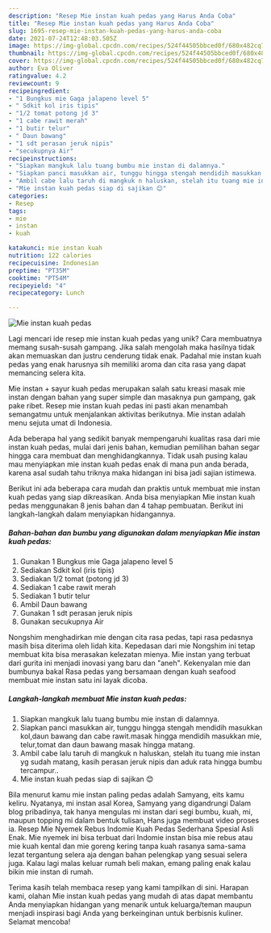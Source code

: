 ```yaml
---
description: "Resep Mie instan kuah pedas yang Harus Anda Coba"
title: "Resep Mie instan kuah pedas yang Harus Anda Coba"
slug: 1695-resep-mie-instan-kuah-pedas-yang-harus-anda-coba
date: 2021-07-24T12:48:03.505Z
image: https://img-global.cpcdn.com/recipes/524f44505bbced0f/680x482cq70/mie-instan-kuah-pedas-foto-resep-utama.jpg
thumbnail: https://img-global.cpcdn.com/recipes/524f44505bbced0f/680x482cq70/mie-instan-kuah-pedas-foto-resep-utama.jpg
cover: https://img-global.cpcdn.com/recipes/524f44505bbced0f/680x482cq70/mie-instan-kuah-pedas-foto-resep-utama.jpg
author: Eva Oliver
ratingvalue: 4.2
reviewcount: 9
recipeingredient:
- "1 Bungkus mie Gaga jalapeno level 5"
- " Sdkit kol iris tipis"
- "1/2 tomat potong jd 3"
- "1 cabe rawit merah"
- "1 butir telur"
- " Daun bawang"
- "1 sdt perasan jeruk nipis"
- "secukupnya Air"
recipeinstructions:
- "Siapkan mangkuk lalu tuang bumbu mie instan di dalamnya."
- "Siapkan panci masukkan air, tunggu hingga stengah mendidih masukkan kol,daun bawang dan cabe rawit.masak hingga mendidih masukkan mie, telur,tomat dan daun bawang masak hingga matang."
- "Ambil cabe lalu taruh di mangkuk n haluskan, stelah itu tuang mie instan yg sudah matang, kasih perasan jeruk nipis dan aduk rata hingga bumbu tercampur.."
- "Mie instan kuah pedas siap di sajikan 😊"
categories:
- Resep
tags:
- mie
- instan
- kuah

katakunci: mie instan kuah 
nutrition: 122 calories
recipecuisine: Indonesian
preptime: "PT35M"
cooktime: "PT54M"
recipeyield: "4"
recipecategory: Lunch

---
```



![Mie instan kuah pedas](https://img-global.cpcdn.com/recipes/524f44505bbced0f/680x482cq70/mie-instan-kuah-pedas-foto-resep-utama.jpg)

Lagi mencari ide resep mie instan kuah pedas yang unik? Cara membuatnya memang susah-susah gampang. Jika salah mengolah maka hasilnya tidak akan memuaskan dan justru cenderung tidak enak. Padahal mie instan kuah pedas yang enak harusnya sih memiliki aroma dan cita rasa yang dapat memancing selera kita.

Mie instan + sayur kuah pedas merupakan salah satu kreasi masak mie instan dengan bahan yang super simple dan masaknya pun gampang, gak pake ribet. Resep mie instan kuah pedas ini pasti akan menambah semangatmu untuk menjalankan aktivitas berikutnya. Mie instan adalah menu sejuta umat di Indonesia.

Ada beberapa hal yang sedikit banyak mempengaruhi kualitas rasa dari mie instan kuah pedas, mulai dari jenis bahan, kemudian pemilihan bahan segar hingga cara membuat dan menghidangkannya. Tidak usah pusing kalau mau menyiapkan mie instan kuah pedas enak di mana pun anda berada, karena asal sudah tahu triknya maka hidangan ini bisa jadi sajian istimewa.


Berikut ini ada beberapa cara mudah dan praktis untuk membuat mie instan kuah pedas yang siap dikreasikan. Anda bisa menyiapkan Mie instan kuah pedas menggunakan 8 jenis bahan dan 4 tahap pembuatan. Berikut ini langkah-langkah dalam menyiapkan hidangannya.

<!--inarticleads1-->

##### Bahan-bahan dan bumbu yang digunakan dalam menyiapkan Mie instan kuah pedas:

1. Gunakan 1 Bungkus mie Gaga jalapeno level 5
1. Sediakan  Sdkit kol (iris tipis)
1. Sediakan 1/2 tomat (potong jd 3)
1. Sediakan 1 cabe rawit merah
1. Sediakan 1 butir telur
1. Ambil  Daun bawang
1. Gunakan 1 sdt perasan jeruk nipis
1. Gunakan secukupnya Air


Nongshim menghadirkan mie dengan cita rasa pedas, tapi rasa pedasnya masih bisa diterima oleh lidah kita. Kepedasan dari mie Nongshim ini tetap membuat kita bisa merasakan kelezatan mienya. Mie instan yang terbuat dari gurita ini menjadi inovasi yang baru dan &#34;aneh&#34;. Kekenyalan mie dan bumbunya bakal Rasa pedas yang bersamaan dengan kuah seafood membuat mie instan satu ini layak dicoba. 

<!--inarticleads2-->

##### Langkah-langkah membuat Mie instan kuah pedas:

1. Siapkan mangkuk lalu tuang bumbu mie instan di dalamnya.
1. Siapkan panci masukkan air, tunggu hingga stengah mendidih masukkan kol,daun bawang dan cabe rawit.masak hingga mendidih masukkan mie, telur,tomat dan daun bawang masak hingga matang.
1. Ambil cabe lalu taruh di mangkuk n haluskan, stelah itu tuang mie instan yg sudah matang, kasih perasan jeruk nipis dan aduk rata hingga bumbu tercampur..
1. Mie instan kuah pedas siap di sajikan 😊


Bila menurut kamu mie instan paling pedas adalah Samyang, eits kamu keliru. Nyatanya, mi instan asal Korea, Samyang yang digandrungi Dalam blog pribadinya, tak hanya mengulas mi instan dari segi bumbu, kuah, mi, maupun topping mi dalam bentuk tulisan, Hans juga membuat video proses ia. Resep Mie Nyemek Rebus Indomie Kuah Pedas Sederhana Spesial Asli Enak. Mie nyemek ini bisa terbuat dari Indomie instan bisa mie rebus atau mie kuah kental dan mie goreng kering tanpa kuah rasanya sama-sama lezat tergantung selera aja dengan bahan pelengkap yang sesuai selera juga. Kalau lagi malas keluar rumah beli makan, emang paling enak kalau bikin mie instan di rumah. 

Terima kasih telah membaca resep yang kami tampilkan di sini. Harapan kami, olahan Mie instan kuah pedas yang mudah di atas dapat membantu Anda menyiapkan hidangan yang menarik untuk keluarga/teman maupun menjadi inspirasi bagi Anda yang berkeinginan untuk berbisnis kuliner. Selamat mencoba!

